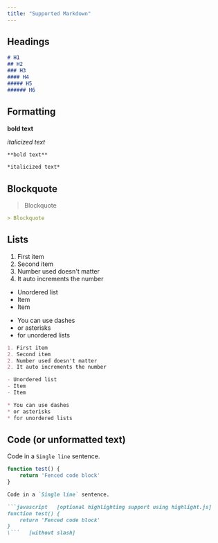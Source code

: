 ```yaml
---
title: "Supported Markdown"
---
```


## Headings

```markdown
# H1
## H2
### H3
#### H4
##### H5
###### H6
```

## Formatting

**bold text**

*italicized text*

```markdown
**bold text**

*italicized text*
```

## Blockquote

> Blockquote

```markdown
> Blockquote
```

## Lists

1. First item
2. Second item
2. Number used doesn't matter
2. It auto increments the number

- Unordered list
- Item
- Item

* You can use dashes
* or asterisks
* for unordered lists

```markdown
1. First item
2. Second item
2. Number used doesn't matter
2. It auto increments the number

- Unordered list
- Item
- Item

* You can use dashes
* or asterisks
* for unordered lists
```

## Code (or unformatted text)

Code in a `Single line` sentence.

```javascript
function test() {
    return 'Fenced code block'
}
```

```markdown
Code in a `Single line` sentence.
```

```markdown
```javascript   [optional highlighting support using highlight.js]
function test() {
    return 'Fenced code block'
}
\```   [without slash]
```
